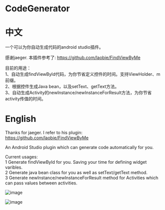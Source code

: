 # CodeGenerator
# 中文
一个可以为你自动生成代码的android studio插件。

感谢jaeger. 本插件参考了: https://github.com/laobie/FindViewByMe 

目前的用途：<br>
1、自动生成findViewById代码，为你节省定义控件的时间。支持ViewHolder、m前缀。<br>
2、根据控件生成Java bean，以及setText、getText方法。<br>
3、自动生成Activity的newInstance/newInstanceForResult方法，为你节省activity传值的时间。<br>

# English
Thanks for jaeger. I refer to his plugin: https://github.com/laobie/FindViewByMe 

An Android Studio plugin which can generate code automatically for you.

Current usages:<br>
1 Generate findViewById for you. Saving your time for defining widget varibles.<br>
2 Generate java bean class for you as well as setText/getText method.<br>
3 Generate newInstance/newInstanceForResult method for Activities which can pass values between activities.<br>

![image](https://github.com/cumtping/CodeGenerator/blob/master/screen_shots/find_view_by_me.png)

![image](https://github.com/cumtping/CodeGenerator/blob/master/screen_shots/new_activity_instance.png)
